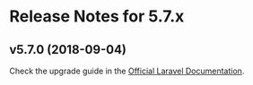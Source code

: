 # Release Notes for 5.7.x

## v5.7.0 (2018-09-04)

Check the upgrade guide in the [Official Laravel Documentation](https://laravel.com/docs/5.7/upgrade).
